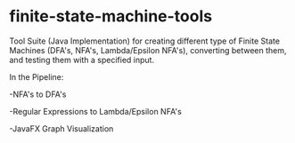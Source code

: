 # finite-state-machine-tools

Tool Suite (Java Implementation) for creating different type of Finite State Machines (DFA's, NFA's, Lambda/Epsilon NFA's), converting between them, and testing them with a specified input.

In the Pipeline:

-NFA's to DFA's

-Regular Expressions to Lambda/Epsilon NFA's

-JavaFX Graph Visualization
